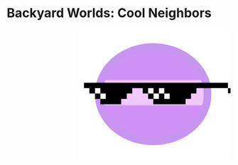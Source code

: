 # Backyard Worlds: Cool Neighbors
<img align="right" src=cool_neighbors_logo_mockup_cropped_no_background.png>